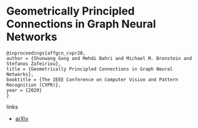 # Geometrically Principled Connections in Graph Neural Networks

```
@inproceedings{affgcn_cvpr20,
author = {Shunwang Gong and Mehdi Bahri and Michael M. Bronstein and Stefanos Zafeiriou},
title = {Geometrically Principled Connections in Graph Neural Networks},
booktitle = {The IEEE Conference on Computer Vision and Pattern Recognition (CVPR)},
year = {2020}
}
```

links
- [arXiv](https://arxiv.org/abs/2004.02658)
